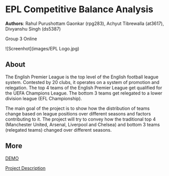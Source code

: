 # EPL Competitive Balance Analysis

**Authors**: Rahul Purushottam Gaonkar (rpg283), Achyut Tibrewalla (at3617), Divyanshu Singh (ds5387)

Group 3 Online 

![Screenhot](images/EPL Logo.jpg)

## About
The English Premier League is the top level of the English football league system. Contested by 20 clubs, it operates on a system of promotion and relegation. The top 4 teams of the English Premier League get qualified for the UEFA Champions League. The bottom 3 teams get relegated to a lower division league (EFL Championship).  

The main goal of the project is to show how the distribution of teams change based on league positions over different seasons and factors contributing to it. The project will try to convey how the traditional top 4 (Manchester United, Arsenal, Liverpool and Chelsea) and bottom 3 teams (relegated teams) changed over different seasons.

## More
[DEMO](https://nyu-vis-fall2018.github.io/storytelling-group-3-online/)

[Project Description](Information_Visualization_Project_Proposal.pdf)
